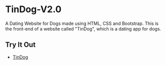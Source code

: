 # TinDog-V2.0
A Dating Website for Dogs made using HTML, CSS and Bootstrap. This is the front-end of a website called "TinDog", which is a dating app for dogs.

## Try It Out
- [TinDog](https://sohampashtessp.github.io/TinDog-V2.0/)
